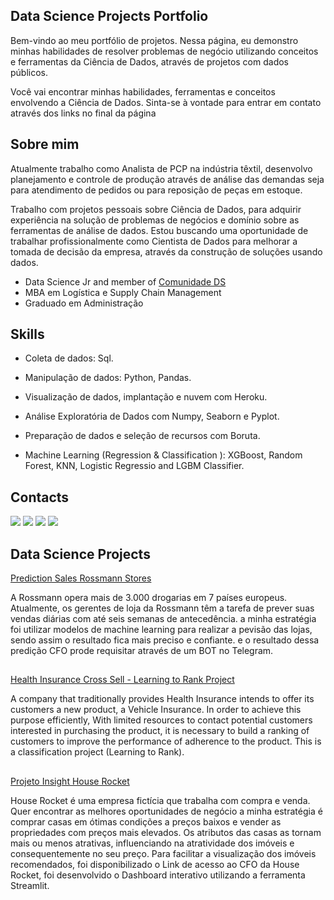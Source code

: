 ## Data Science Projects Portfolio

Bem-vindo ao meu portfólio de projetos. Nessa página, eu demonstro minhas habilidades de resolver problemas de negócio utilizando conceitos e ferramentas da Ciência de Dados, através de projetos com dados públicos.

Você vai encontrar minhas habilidades, ferramentas e conceitos envolvendo a Ciência de Dados.
Sinta-se à vontade para entrar em contato através dos links no final da página

## Sobre mim

Atualmente trabalho como Analista de PCP na indústria têxtil, desenvolvo planejamento e controle de produção através de análise das demandas seja para atendimento de pedidos ou para reposição de peças em estoque.

Trabalho com projetos pessoais sobre Ciência de Dados, para adquirir experiência na solução de problemas de negócios e domínio sobre as ferramentas de análise de dados. Estou buscando uma oportunidade de trabalhar profissionalmente como Cientista de Dados para melhorar a tomada de decisão da empresa, através da construção de soluções usando dados.

* Data Science Jr and member of [Comunidade DS](https://www.comunidadedatascience.com/)
* MBA em Logística e Supply Chain Management
* Graduado em Administração

## Skills

* Coleta de dados: Sql.
* Manipulação de dados: Python, Pandas.
* Visualização de dados, implantação e nuvem com Heroku.
* Análise Exploratória de Dados com Numpy, Seaborn e Pyplot.
* Preparação de dados e seleção de recursos com Boruta.
* Machine Learning (Regression & Classification ): XGBoost, Random Forest, KNN, Logistic Regressio and LGBM Classifier.

  ##

 ## Contacts
<div>  
  <a href="https://www.linkedin.com/in/cassianoschmeiske/" target="_blank"><img src="https://img.shields.io/badge/-LinkedIn-%230077B5?style=for-the-badge&logo=linkedin&logoColor=white" target="_blank"></a>
  <a href="https://cassiano-schmeiske.github.io/Portifolio_Projetos//" target="_blank"><img src="https://img.shields.io/badge/Portfolio-7289DA?style=for-the-badge&logo=&logoColor=white" target="_blank"></a>
    <a href = "mailto:ca.schmeiske@gmail.com"><img src="https://img.shields.io/badge/-Gmail-%23333?style=for-the-badge&logo=gmail&logoColor=white" target="_blank"></a>
  <a href="https://www.instagram.com/cassianoschmeiske/" target="_blank"><img src="https://img.shields.io/badge/-Instagram-%23E4405F?style=for-the-badge&logo=instagram&logoColor=white" target="_blank"></a>
 
</div>


## Data Science Projects

[Prediction Sales Rossmann Stores](https://github.com/Cassiano-Schmeiske/Prediction_Sales_Rossmann_Stores)

A Rossmann opera mais de 3.000 drogarias em 7 países europeus. Atualmente, os gerentes de loja da Rossmann têm a tarefa de prever suas vendas diárias com até seis semanas de antecedência. a minha estratégia foi utilizar modelos de machine learning para realizar a pevisão das lojas, sendo assim o resultado fica mais preciso e confiante. e o resultado dessa predição CFO prode requisitar através de um BOT no Telegram.

##

[Health Insurance Cross Sell - Learning to Rank Project](https://github.com/Cassiano-Schmeiske/health_insurance_cross_sell)

A company that traditionally provides Health Insurance intends to offer its customers a new product, a Vehicle Insurance. In order to achieve this purpose efficiently, With limited resources to contact potential customers interested in purchasing the product, it is necessary to build a ranking of customers to improve the performance of adherence to the product. This is a classification project (Learning to Rank).

##

[Projeto Insight House Rocket](https://github.com/Cassiano-Schmeiske/Projeto_Insight_House_Rocket)

House Rocket é uma empresa fictícia que trabalha com compra e venda. Quer encontrar as melhores oportunidades de negócio  a minha estratégia é comprar casas em ótimas condições a preços baixos e vender as propriedades com preços mais elevados. Os atributos das casas as tornam mais ou menos atrativas, influenciando na atratividade dos imóveis e consequentemente no seu preço. Para facilitar a visualização dos imóveis recomendados, foi disponibilizado o Link de acesso ao CFO da House Rocket, foi desenvolvido o Dashboard interativo utilizando a ferramenta Streamlit.
